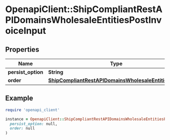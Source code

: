 # OpenapiClient::ShipCompliantRestAPIDomainsWholesaleEntitiesPostInvoiceInput

## Properties

| Name | Type | Description | Notes |
| ---- | ---- | ----------- | ----- |
| **persist_option** | **String** |  | [optional] |
| **order** | [**ShipCompliantRestAPIDomainsWholesaleEntitiesOrder**](ShipCompliantRestAPIDomainsWholesaleEntitiesOrder.md) |  |  |

## Example

```ruby
require 'openapi_client'

instance = OpenapiClient::ShipCompliantRestAPIDomainsWholesaleEntitiesPostInvoiceInput.new(
  persist_option: null,
  order: null
)
```

